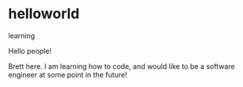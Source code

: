 # helloworld
learning

Hello people!

Brett here. I am learning how to code, and would like to be a software engineer at some point in the future!
